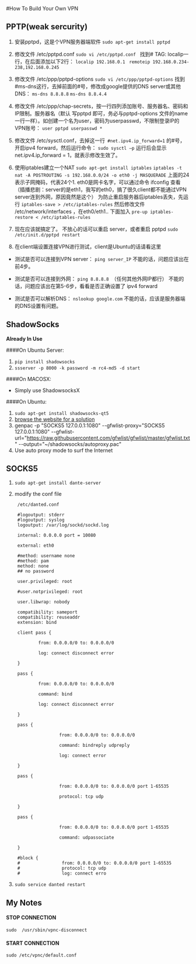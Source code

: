 #How To Build Your Own VPN

## PPTP(weak sercurity)
1. 安装pptpd，这是个VPN服务器端软件
`sudo apt-get install pptpd `

2. 修改文件 /etc/pptpd.conf
`sudo vi /etc/pptpd.conf `
找到# TAG: localip一行，在后面添加以下2行：
`localip 192.168.0.1 `
`remoteip 192.168.0.234-238,192.168.0.245`

3. 修改文件 /etc/ppp/pptpd-options
`sudo vi /etc/ppp/pptpd-options`
找到 #ms-dns这行，去掉前面的#号，修改成google提供的DNS server或其他DNS：
`ms-dns 8.8.8.8`
`ms-dns 8.8.4.4`

4. 修改文件 /etc/ppp/chap-secrets，按一行四列添加账号、服务器名、密码和IP限制。服务器名（默认 写pptpd 即可，务必与pptpd-options 文件的name一行一样）。如创建一个名为user，密码为userpasswd，不限制登录IP的VPN账号：
`user pptpd userpasswd *`

5. 修改文件 /etc/sysctl.conf，去掉这一行` #net.ipv4.ip_forward=1` 的#号，开启ipv4 forward，然后运行命令：
`sudo sysctl –p`
运行后会显示 net.ipv4.ip_forward = 1，就表示修改生效了。

6. 使用iptables建立一个NAT
`sudo apt-get install iptables`
`iptables -t nat -A POSTROUTING -s 192.168.0.0/24 -o eth0 -j MASQUERADE`
上面的24表示子网掩码，代表24个1.
eth0是网卡名字，可以通过命令 ifconfig 查看 （插播悲剧：server的是eth1，我写的eth0，搞了很久client都不能通过VPN server连到外网，原因竟然是这个）
为防止重启服务器后iptables丢失，先运行
`iptables-save > /etc/iptables-rules`
然后修改文件 /etc/network/interfaces ，在eth0/eth1.. 下面加入
`pre-up iptables-restore < /etc/iptables-rules`

7. 现在应该就搞定了。
不放心的话可以重启 server，或者重启 pptpd
`sudo /etc/init.d/pptpd restart`

8. 在client端设置连接VPN进行测试，client是Ubuntu的话请看这里

  - 测试是否可以连接到VPN server：
`ping server_IP`
不能的话，问题应该出在前4步。

  - 测试是否可以连接到外网：
`ping 8.8.8.8 `（任何其他外网IP都行）
不能的话，问题应该出在第5-6步，看看是否正确设置了 ipv4 forward

  - 测试是否可以解析DNS：
`nslookup google.com`
不能的话，应该是服务器端的DNS设置有问题。

## ShadowSocks
**Already In Use**

####On Ubuntu Server:

1. `pip install shadowsocks`
2. `ssserver -p 8000 -k password -m rc4-md5 -d start`

####On MACOSX:

- Simply use ShadowsocksX

####On Ubuntu:
1. `sudo apt-get install shadowsocks-qt5`
2. <a href="http://blog.csdn.net/weiqiangsu/article/details/46956977">browse the website for a solution</a>
3. genpac -p "SOCKS5 127.0.0.1:1080" --gfwlist-proxy="SOCKS5 127.0.0.1:1080" --gfwlist-url="https://raw.githubusercontent.com/gfwlist/gfwlist/master/gfwlist.txt" --output="~/shadowsocks/autoproxy.pac"
4. Use auto proxy mode to surf the Internet


## SOCKS5

1. `sudo apt-get install dante-server`

2. modify the conf file

        /etc/danted.conf

        #logoutput: stderr
        #logoutput: syslog
        logoutput: /var/log/sockd/sockd.log

        internal: 0.0.0.0 port = 10080

        external: eth0

        #method: username none
        #method: pam
        method: none
        ## no password
        
        user.privileged: root

        #user.notprivileged: root

        user.libwrap: nobody

        compatibility: sameport
        compatibility: reuseaddr
        extension: bind

        client pass {

                from: 0.0.0.0/0 to: 0.0.0.0/0

                log: connect disconnect error

        }

        pass {

                from: 0.0.0.0/0 to: 0.0.0.0/0

                command: bind

                log: connect disconnect error

        }

        pass {

                        from: 0.0.0.0/0 to: 0.0.0.0/0

                        command: bindreply udpreply

                        log: connect error

        }

        pass {

                        from: 0.0.0.0/0 to: 0.0.0.0/0 port 1-65535

                        protocol: tcp udp

        }

        pass {

                        from: 0.0.0.0/0 to: 0.0.0.0/0 port 1-65535

                        command: udpassociate

        }

        #block {
        #                from: 0.0.0.0/0 to: 0.0.0.0/0 port 1-65535
        #                protocol: tcp udp
        #                log: connect erro

3. `sudo service danted restart`

## My Notes

#### STOP CONNECTION
`sudo  /usr/sbin/vpnc-disconnect`

#### START CONNECTION
`sudo /etc/vpnc/default.conf`
